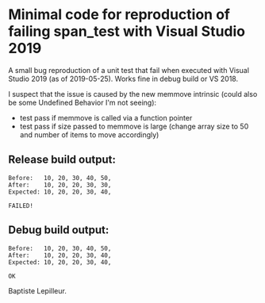 # Minimal code for reproduction of failing span_test with Visual Studio 2019

A small bug reproduction of a unit test that fail when executed with Visual Studio 2019 (as of 2019-05-25). Works fine in debug build or VS 2018.

I suspect that the issue is caused by the new memmove intrinsic (could also be some Undefined Behavior I'm not seeing):
- test pass if memmove is called via a function pointer
- test pass if size passed to memmove is large (change array size to 50 and number of items to move accordingly)

## Release build output:

```
Before:   10, 20, 30, 40, 50,
After:    10, 20, 20, 30, 30,
Expected: 10, 20, 20, 30, 40,

FAILED!
```

## Debug build output:

```
Before:   10, 20, 30, 40, 50,
After:    10, 20, 20, 30, 40,
Expected: 10, 20, 20, 30, 40,

OK
```

Baptiste Lepilleur.
